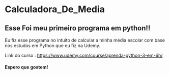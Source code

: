 # Calculadora_De_Media

<h2>Esse Foi meu primeiro programa em python!!</h2>

<p>Eu fiz esse programa no intuito de calcular a minha média escolar com base nos
 estudos em Python que eu fiz na Udemy.</p>
 
 Link do curso : https://www.udemy.com/course/aprenda-python-3-em-6h/
 
 <h4> Espero que gostem!</h4>
